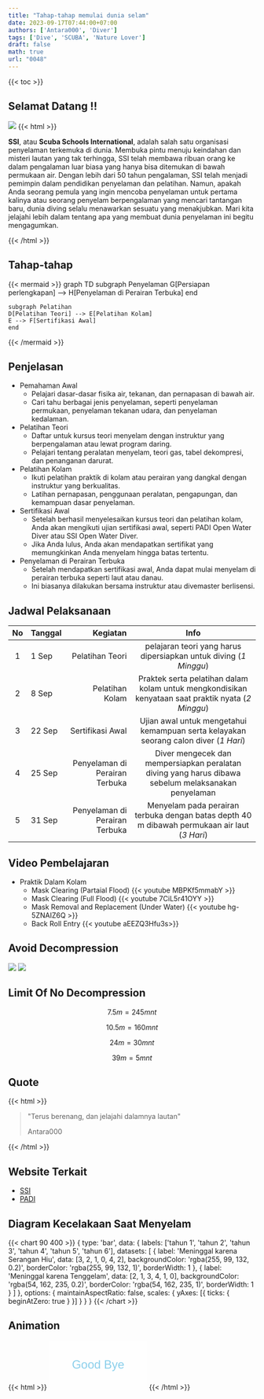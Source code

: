 ```yaml
---
title: "Tahap-tahap memulai dunia selam"
date: 2023-09-17T07:44:00+07:00
authors: ['Antara000', 'Diver']
tags: ['Dive', 'SCUBA', 'Nature Lover']
draft: false
math: true
url: "0048"
---
```

{{< toc >}}

## Selamat Datang !!
![](https://play-lh.googleusercontent.com/Rp1qfAr9jnfzDFl4vNX8bevGt4VYtg0lRoe303pwNTkMTy7A2MH6MEWbBsSKZETPuAM)
{{< html >}}
<!DOCTYPE html>
<html lang="en">
<head>
    <meta charset="UTF-8">
    <meta name="viewport" content="width=device-width, initial-scale=1.0">
    <title>Selamat Datang di Dunia SSI: Menjelajah Lautan di Bawah Permukaan</title>
</head>
<body>
    <p><b>SSI</b>, atau <b>Scuba Schools International</b>, adalah salah satu organisasi penyelaman terkemuka di dunia. Membuka pintu menuju keindahan dan misteri lautan yang tak terhingga, SSI telah membawa ribuan orang ke dalam pengalaman luar biasa yang hanya bisa ditemukan di bawah permukaan air. Dengan lebih dari 50 tahun pengalaman, SSI telah menjadi pemimpin dalam pendidikan penyelaman dan pelatihan. Namun, apakah Anda seorang pemula yang ingin mencoba penyelaman untuk pertama kalinya atau seorang penyelam berpengalaman yang mencari tantangan baru, dunia diving selalu menawarkan sesuatu yang menakjubkan. Mari kita jelajahi lebih dalam tentang apa yang membuat dunia penyelaman ini begitu mengagumkan.</p>
</body>
</html>

{{< /html >}}



## Tahap-tahap
{{< mermaid >}}
graph TD
	subgraph Penyelaman
    G[Persiapan perlengkapan] --> H[Penyelaman di Perairan Terbuka]
    end
	
	subgraph Pelatihan
    D[Pelatihan Teori] --> E[Pelatihan Kolam]
    E --> F[Sertifikasi Awal]
    end
{{< /mermaid >}}


## Penjelasan
+ Pemahaman Awal
	- Pelajari dasar-dasar fisika air, tekanan, dan pernapasan di bawah air.
	- Cari tahu berbagai jenis penyelaman, seperti penyelaman permukaan, penyelaman tekanan udara, dan penyelaman kedalaman.
+ Pelatihan Teori
	- Daftar untuk kursus teori menyelam dengan instruktur yang berpengalaman atau lewat program daring.
	- Pelajari tentang peralatan menyelam, teori gas, tabel dekompresi, dan penanganan darurat.
+ Pelatihan Kolam
	- Ikuti pelatihan praktik di kolam atau perairan yang dangkal dengan instruktur yang berkualitas.
	- Latihan pernapasan, penggunaan peralatan, pengapungan, dan kemampuan dasar penyelaman.
+ Sertifikasi Awal
	- Setelah berhasil menyelesaikan kursus teori dan pelatihan kolam, Anda akan mengikuti ujian sertifikasi awal, seperti PADI Open Water Diver atau SSI Open Water Diver.
	- Jika Anda lulus, Anda akan mendapatkan sertifikat yang memungkinkan Anda menyelam hingga batas tertentu.
+ Penyelaman di Perairan Terbuka
	- Setelah mendapatkan sertifikasi awal, Anda dapat mulai menyelam di perairan terbuka seperti laut atau danau.
	- Ini biasanya dilakukan bersama instruktur atau divemaster berlisensi.


## Jadwal Pelaksanaan
No | Tanggal | Kegiatan | Info
:-: | :- | -: | :-:
1 | 1 Sep | Pelatihan Teori | pelajaran teori yang harus dipersiapkan untuk diving (*1 Minggu*)
2 | 8 Sep | Pelatihan Kolam | Praktek serta pelatihan dalam kolam untuk mengkondisikan kenyataan saat praktik nyata (*2 Minggu*)
3 | 22 Sep | Sertifikasi Awal | Ujian awal untuk mengetahui kemampuan serta kelayakan seorang calon diver (*1 Hari*)
4 | 25 Sep | Penyelaman di Perairan Terbuka | Diver mengecek dan mempersiapkan peralatan diving yang harus dibawa sebelum melaksanakan penyelaman
5 | 31 Sep | Penyelaman di Perairan Terbuka | Menyelam pada perairan terbuka dengan batas depth 40 m dibawah permukaan air laut (*3 Hari*)


## Video Pembelajaran
+ Praktik Dalam Kolam
	- Mask Clearing (Partaial Flood)
{{< youtube MBPKf5mmabY >}}
	- Mask Clearing (Full Flood)
{{< youtube 7CiL5r41OYY >}}
	- Mask Removal and Replacement (Under Water)
{{< youtube hg-5ZNAIZ6Q >}}
	- Back Roll Entry
{{< youtube aEEZQ3Hfu3s>}}


## Avoid Decompression
![](https://3.bp.blogspot.com/_JDKIJ-cB-Do/TRQiOvuXWPI/AAAAAAAAAXA/DYCpEiwF-bs/s1600/SSINEW1.BMP)
![](https://1.bp.blogspot.com/_JDKIJ-cB-Do/TRQsF4z66jI/AAAAAAAAAXE/Maz_ZoWCZZQ/s1600/SSINEW2.BMP)

## Limit Of No Decompression
$$
7.5 m = 245 mnt
$$

$$
10.5 m = 160 mnt 
$$

$$ 
24 m = 30 mnt
$$

$$
39 m = 5 mnt
$$


## Quote
{{< html >}}
<blockquote>
    <p>"Terus berenang, dan jelajahi dalamnya lautan"</p>
    <footer> Antara000 </footer>
</blockquote>
{{< /html >}}


## Website Terkait
+ [SSI](https://www.divessi.com/en/home)
+ [PADI](https://www.padi.com/courses?utm_campaign=ww-en-entry-pros-search-start_your_adventure_brand&utm_source=google.com&utm_medium=cpc&crid=802615152&gclid=CjwKCAjw6p-oBhAYEiwAgg2Pgh8LqHlbehuf940jy3VtV0vi5UGy2YjNEYPloDh4qlZ1OMysuyyShxoCSAoQAvD_BwE)


## Diagram Kecelakaan Saat Menyelam
{{< chart 90 400 >}}
{
    type: 'bar',
    data: {
        labels: ['tahun 1', 'tahun 2', 'tahun 3', 'tahun 4', 'tahun 5', 'tahun 6'],
        datasets: [
            {
                label: 'Meninggal karena Serangan Hiu',
                data: [3, 2, 1, 0, 4, 2],
                backgroundColor: 'rgba(255, 99, 132, 0.2)',
                borderColor: 'rgba(255, 99, 132, 1)',
                borderWidth: 1
            },
            {
                label: 'Meninggal karena Tenggelam',
                data: [2, 1, 3, 4, 1, 0],
                backgroundColor: 'rgba(54, 162, 235, 0.2)',
                borderColor: 'rgba(54, 162, 235, 1)',
                borderWidth: 1
            }
        ]
    },
    options: {
        maintainAspectRatio: false,
        scales: {
            yAxes: [{
                ticks: {
                    beginAtZero: true
                }
            }]
        }
    }
}
{{< /chart >}}


## Animation
{{< html >}}
<svg xmlns="http://www.w3.org/2000/svg" width="200" height="100" viewBox="0 0 200 100">
  <rect width="100%" height="100%" fill="white" />
  <text x="50%" y="50%" font-family="Arial" font-size="24" fill="#87CEEB" text-anchor="middle" dy=".3em">
    Good Bye
  </text>
  <animate attributeName="opacity" from="1" to="0" dur="3s" repeatCount="indefinite" />
</svg>
{{< /html >}}
